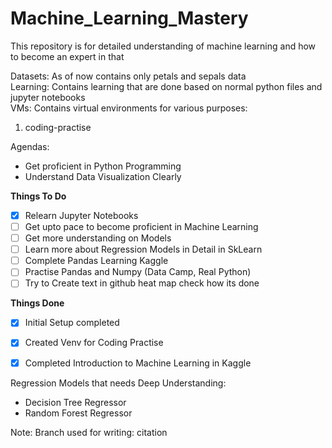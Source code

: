 # Machine_Learning_Mastery
This repository is for detailed understanding of machine learning and how to become an expert in that

Datasets: As of now contains only petals and sepals data <br>
Learning: Contains learning that are done based on normal python files and jupyter notebooks <br>
VMs: Contains virtual environments for various purposes: <br>
<ol>
    <li>coding-practise</li>
</ol>  

Agendas:
- Get proficient in Python Programming
- Understand Data Visualization Clearly

**Things To Do**
- [x] Relearn Jupyter Notebooks
- [ ] Get upto pace to become proficient in Machine Learning
- [ ] Get more understanding on Models
- [ ] Learn more about Regression Models in Detail in SkLearn
- [ ] Complete Pandas Learning Kaggle
- [ ] Practise Pandas and Numpy (Data Camp, Real Python)
- [ ] Try to Create text in github heat map check how its done

<b>Things Done</b>
- [x] Initial Setup completed
- [x] Created Venv for Coding Practise
- [x] Completed Introduction to Machine Learning in Kaggle


Regression Models that needs Deep Understanding:
- Decision Tree Regressor
- Random Forest Regressor


Note: Branch used for writing: citation

